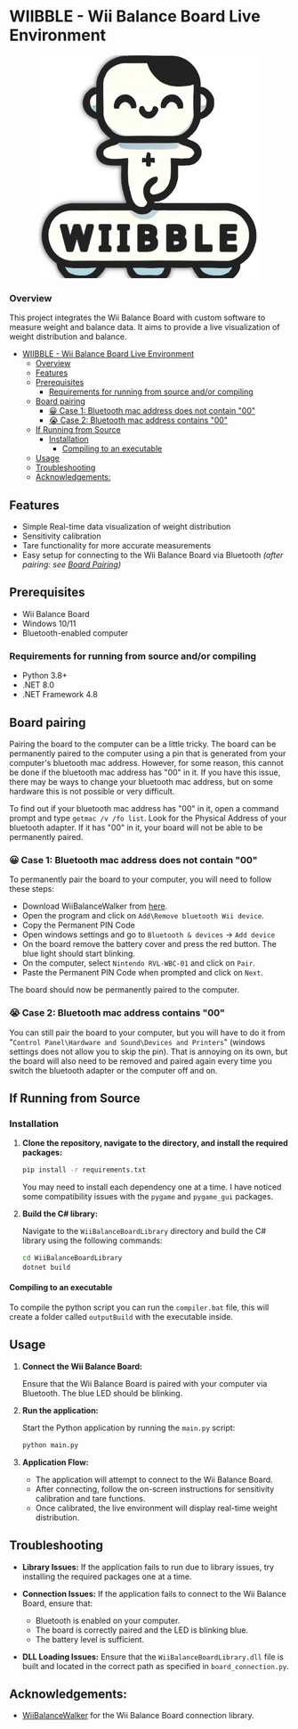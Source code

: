 # WIIBBLE - Wii Balance Board Live Environment

<div align="center">
  <img src="./images/logo.png" alt="WIIBBLE Logo" width="400">
</div>

### Overview
This project integrates the Wii Balance Board with custom software to measure weight and balance data. It aims to provide a live visualization of weight distribution and balance.

- [WIIBBLE - Wii Balance Board Live Environment](#wiibble---wii-balance-board-live-environment)
    - [Overview](#overview)
  - [Features](#features)
  - [Prerequisites](#prerequisites)
    - [Requirements for running from source and/or compiling](#requirements-for-running-from-source-andor-compiling)
  - [Board pairing](#board-pairing)
    - [😀 Case 1: Bluetooth mac address does not contain "00"](#-case-1-bluetooth-mac-address-does-not-contain-00)
    - [😭 Case 2: Bluetooth mac address contains "00"](#-case-2-bluetooth-mac-address-contains-00)
  - [If Running from Source](#if-running-from-source)
    - [Installation](#installation)
      - [Compiling to an executable](#compiling-to-an-executable)
  - [Usage](#usage)
  - [Troubleshooting](#troubleshooting)
  - [Acknowledgements:](#acknowledgements)



## Features

- Simple Real-time data visualization of weight distribution
- Sensitivity calibration 
- Tare functionality for more accurate measurements
- Easy setup for connecting to the Wii Balance Board via Bluetooth *(after pairing: see [Board Pairing](#board-pairing))*

## Prerequisites

- Wii Balance Board
- Windows 10/11
- Bluetooth-enabled computer
### Requirements for running from source and/or compiling
- Python 3.8+
- .NET 8.0
- .NET Framework 4.8

## Board pairing
Pairing the board to the computer can be a little tricky. The board can be permanently paired to the computer using a pin that is generated from your computer's bluetooth mac address. However, for some reason, this cannot be done if the bluetooth mac address has "00" in it. If you have this issue, there may be ways to change your bluetooth mac address, but on some hardware this is not possible or very difficult.

To find out if your bluetooth mac address has "00" in it, open a command prompt and type `getmac /v /fo list`. Look for the Physical Address of your bluetooth adapter. If it has "00" in it, your board will not be able to be permanently paired.

### 😀 Case 1: Bluetooth mac address does not contain "00"

To permanently pair the board to your computer, you will need to follow these steps:
  - Download WiiBalanceWalker from [here](https://github.com/lshachar/WiiBalanceWalker/releases/tag/v0.5.0). 
  - Open the program and click on `Add\Remove bluetooth Wii device`.
  - Copy the Permanent PIN Code
  - Open windows settings and go to `Bluetooth & devices` -> `Add device` 
  - On the board remove the battery cover and press the red button. The blue light should start blinking.
  - On the computer, select `Nintendo RVL-WBC-01` and click on `Pair`.
  - Paste the Permanent PIN Code when prompted and click on `Next`.

The board should now be permanently paired to the computer. 

### 😭 Case 2: Bluetooth mac address contains "00"

You can still pair the board to your computer, but you will have to do it from "`Control Panel\Hardware and Sound\Devices and Printers`" (windows settings does not allow you to skip the pin). That is annoying on its own, but the board will also need to be removed and paired again every time you switch the bluetooth adapter or the computer off and on.

## If Running from Source
### Installation

1. **Clone the repository, navigate to the directory, and install the required packages:**
   ```bash
   pip install -r requirements.txt
   ```
   You may need to install each dependency one at a time. I have noticed some compatibility issues with the `pygame` and `pygame_gui` packages.

2. **Build the C# library:**
   
      Navigate to the `WiiBalanceBoardLibrary` directory and build the C# library using the following commands:
   
      ```bash
      cd WiiBalanceBoardLibrary
      dotnet build
      ```
#### Compiling to an executable
To compile the python script you can run the `compiler.bat` file, this will create a folder called `outputBuild` with the executable inside.

## Usage

1. **Connect the Wii Balance Board:**

   Ensure that the Wii Balance Board is paired with your computer via Bluetooth. The blue LED should be blinking.

2. **Run the application:**

   Start the Python application by running the `main.py` script:

   ```bash
   python main.py
   ```

3. **Application Flow:**

   - The application will attempt to connect to the Wii Balance Board.
   - After connecting, follow the on-screen instructions for sensitivity calibration and tare functions.
   - Once calibrated, the live environment will display real-time weight distribution.

## Troubleshooting

- **Library Issues:** If the application fails to run due to library issues, try installing the required packages one at a time.

- **Connection Issues:** If the application fails to connect to the Wii Balance Board, ensure that:
  - Bluetooth is enabled on your computer.
  - The board is correctly paired and the LED is blinking blue.
  - The battery level is sufficient.
  
- **DLL Loading Issues:** Ensure that the `WiiBalanceBoardLibrary.dll` file is built and located in the correct path as specified in `board_connection.py`.

## Acknowledgements:
- [WiiBalanceWalker](https://github.com/lshachar/WiiBalanceWalker) for the Wii Balance Board connection library.